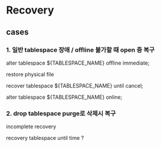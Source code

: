 # Recovery

## cases

### 1. 일반 tablespace 장애 / offline 불가할 때 open 중 복구

alter tablespace ${TABLESPACE_NAME} offline immediate;

restore physical file

recover tablespace ${TABLESPACE_NAME} until cancel;

alter tablespace ${TABLESPACE_NAME} online;

### 2. drop tablespace purge로 삭제시 복구

incomplete recovery

recovery tablespace until time ?
